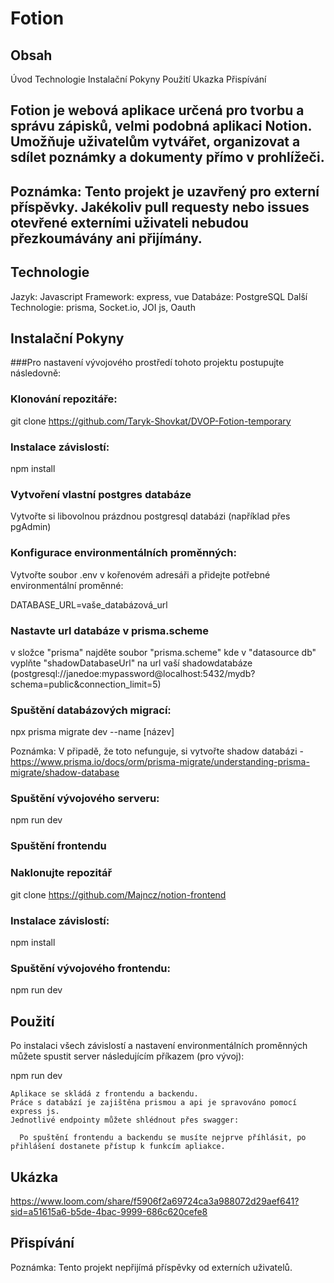 # Fotion

## Obsah
  Úvod
  Technologie
  Instalační Pokyny
  Použití
  Ukazka
  Přispívání

## Fotion je webová aplikace určená pro tvorbu a správu zápisků, velmi podobná aplikaci Notion. Umožňuje uživatelům vytvářet, organizovat a sdílet poznámky a dokumenty přímo v prohlížeči.

## Poznámka: Tento projekt je uzavřený pro externí příspěvky. Jakékoliv pull requesty nebo issues otevřené externími uživateli nebudou přezkoumávány ani přijímány.


## Technologie

  Jazyk: Javascript
  Framework: express, vue
  Databáze: PostgreSQL
  Další Technologie: prisma, Socket.io, JOI js, Oauth


## Instalační Pokyny


###Pro nastavení vývojového prostředí tohoto projektu postupujte následovně:


### Klonování repozitáře:
 
 git clone https://github.com/Taryk-Shovkat/DVOP-Fotion-temporary


### Instalace závislostí:

  npm install

### Vytvoření vlastní postgres databáze

  Vytvořte si libovolnou prázdnou postgresql databázi (například přes pgAdmin)


### Konfigurace environmentálních proměnných:

  Vytvořte soubor .env v kořenovém adresáři a přidejte potřebné environmentální proměnné:

  DATABASE_URL=vaše_databázová_url


### Nastavte url databáze v prisma.scheme

  v složce "prisma" najděte soubor "prisma.scheme" kde v "datasource db" vyplňte "shadowDatabaseUrl" na url vaší shadowdatabáze 
  (postgresql://janedoe:mypassword@localhost:5432/mydb?schema=public&connection_limit=5)

### Spuštění databázových migrací:

  npx prisma migrate dev --name [název]

  Poznámka: V připadě, že toto nefunguje, si vytvořte shadow databázi - https://www.prisma.io/docs/orm/prisma-migrate/understanding-prisma-migrate/shadow-database


### Spuštění vývojového serveru:

  npm run dev


### Spuštění frontendu

### Naklonujte repozitář

  git clone https://github.com/Majncz/notion-frontend


### Instalace závislostí:

  npm install


### Spuštění vývojového frontendu:

  npm run dev


## Použití

Po instalaci všech závislostí a nastavení environmentálních proměnných můžete spustit server následujícím příkazem (pro vývoj):

  npm run dev

    Aplikace se skládá z frontendu a backendu.
    Práce s databází je zajištěna prismou a api je spravováno pomocí express js. 
    Jednotlivé endpointy můžete shlédnout přes swagger: 

      Po spuštění frontendu a backendu se musíte nejprve příhlásit, po přihlášení dostanete přístup k funkcím apliakce.


## Ukázka

  https://www.loom.com/share/f5906f2a69724ca3a988072d29aef641?sid=a51615a6-b5de-4bac-9999-686c620cefe8

## Přispívání

  Poznámka: Tento projekt nepřijímá příspěvky od externích uživatelů.
